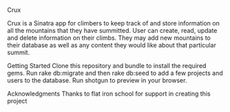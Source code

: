 Crux 

Crux is a Sinatra app for climbers to keep track of and store information on all the mountains that they have summitted. User can create, read, update and delete information on their climbs. They may add new mountains to their database as well as any content they would like about that particular summit. 

Getting Started
Clone this repository and bundle to install the required gems. Run rake db:migrate and then rake db:seed to add a few projects and users to the database. Run shotgun to preview in your browser.

 
Acknowledgments
Thanks to flat iron school for support in creating this project

